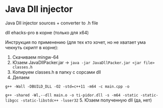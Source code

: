 # Java Dll injector

Java Dll injector sources + converter to .h file

dll ehacks-pro в корне (только для x64)

Инструкция по применению (для тех кто хочет, но не хватает ума чекнуть скрипт в корне):
1. Скачиваем mingw-64
2. Юзаем JavaDllPacker.jar -> `java -jar JavaDllPacker.jar <jar file> classes.h`
3. Копируем classes.h в папку с сорсами dll
4. Делаем 

`g++ -Wall -DBUILD_DLL -O2 -std=c++11 -m64 -c main.cpp -o`

`g++ -shared -Wl,--dll main.o -o ti-pidor.dll -s -m64 -static -static-libgcc -static-libstdc++ -luser32`
5. Юзаем полученную dll (да, нет)
